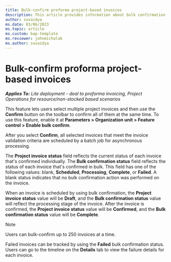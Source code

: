 ```yaml
---
title: Bulk-confirm proforma project-based invoices
description: This article provides information about bulk confirmation of proforma project-based invoices.
author: suvaidya
ms.date: 03/06/2023
ms.topic: article
ms.custom: bap-template
ms.reviewer: johnmichalak
ms.author: suvaidya
---
```


# Bulk-confirm proforma project-based invoices

_**Applies To:** Lite deployment - deal to proforma invoicing, Project Operations for resource/non-stocked based scenarios_

This feature lets users select multiple project invoices and then use the **Confirm** button on the toolbar to confirm all of them at the same time. To use this feature, enable it at **Parameters \> Organization unit \> Feature control \> Enable bulk confirm**. 

After you select **Confirm**, all selected invoices that meet the invoice validation criteria are scheduled by a batch job for asynchronous processing.

The **Project invoice status** field reflects the current status of each invoice that's confirmed individually. The **Bulk confirmation status** field reflects the status of each invoice that's confirmed in bulk. This field has one of the following values: blank, **Scheduled**, **Processing**, **Complete**, or **Failed**. A blank status indicates that no bulk confirmation action was performed on the invoice.

When an invoice is scheduled by using bulk confirmation, the **Project invoice status** value will be **Draft**, and the **Bulk confirmation status** value will reflect the processing stage of the invoice. After the invoice is confirmed, the **Project invoice status** value will be **Confirmed**, and the **Bulk confirmation status** value will be **Complete**.

> [!NOTE]
> Users can bulk-confirm up to 250 invoices at a time.
>
> Failed invoices can be tracked by using the **Failed** bulk confirmation status. Users can go to the timeline on the **Details** tab to view the failure details for each invoice.
